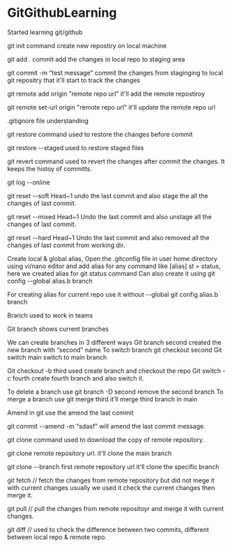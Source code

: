 # GitGithubLearning

Started learning git/github

git init command create new repostiry on local machine

git add .  commit add the changes in local repo to staging area

git commit -m "test message"  commit the changes from staginging to local 
git repositry that it'll start to track the changes

git remote add origin "remote repo url"  it'll add the remote repostiroy 

git remote set-url origin "remote repo url" it'll update the remote repo url

.gitignore file understanding

git restore command used to restore the changes before commit

git restore --staged used to restore staged files

git revert command used to revert the changes after commit the changes. It keeps the histoy
of committs.

git log --online 

git reset --soft Head~1 undo the last commit and also stage the all the changes of last commit.

git reset --mixed Head~1 Undo the last commit and also unstage all the changes of last commit.

git reset --hard Head~1   Undo the last commit and also removed all the changes of last commit from working dir. 

Create local & global alias, Open the .gitconfig file in user home directory using vi/nano editor and 
add alias for any command like [alias] st = status, here we created alias for git status command
Can also create it using git config --global alias.b branch

For creating alias for current repo use it without --global git config alias.b branch

Branch used to work in teams

Git branch shows current branches

We can create branches in 3 different ways
Git branch second created the new branch with “second” name
To switch branch git checkout second 
Git switch main switch to main branch 

Git checkout -b third used create branch and checkout the repo
Git switch -c fourth create fourth branch and also switch it.

To delete a branch use git branch -D second remove the second branch
To merge a branch use git merge third it’ll merge third branch in main

Amend in git use the amend the last commit

git commit --amend -m "sdasf" will amend the last commit message.

git clone command used to download the copy of remote repository.

git clone remote repository url. it'll clone the main branch

git clone --branch first remote repository url it'll clone the specific branch

git fetch // fetch the changes from remote repository but did not mege it with current changes
usually we used it check the current changes then merge it. 

git pull // pull the changes from remote repositoyr and merge it with current changes.

git diff // used to check the difference between two commits, different between local repo & remote repo.





